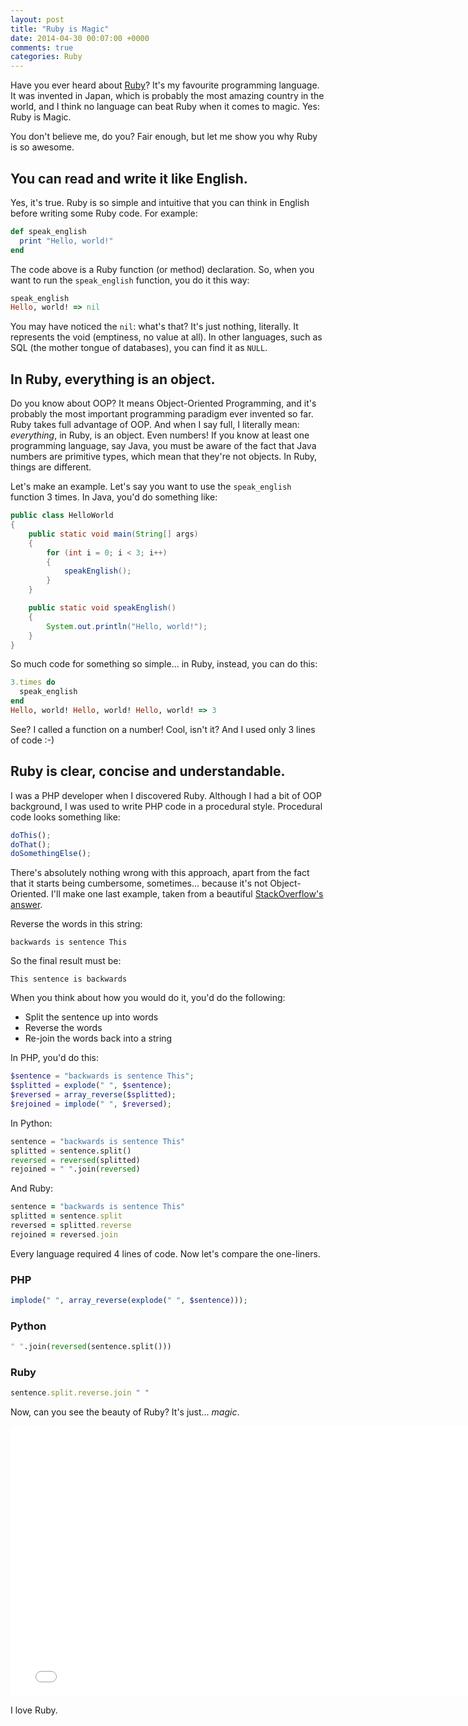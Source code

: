 ```yaml
---
layout: post
title: "Ruby is Magic"
date: 2014-04-30 00:07:00 +0000
comments: true
categories: Ruby
---
```

Have you ever heard about [Ruby](http://ruby-lang.org/)? It's my favourite programming language. It was invented in Japan, which is probably the most amazing country in the world, and I think no language can beat Ruby when it comes to magic. Yes: Ruby is Magic.

You don't believe me, do you? Fair enough, but let me show you why Ruby is so awesome.

## You can read and write it like English.

Yes, it's true. Ruby is so simple and intuitive that you can think in English before writing some Ruby code. For example:

``` ruby
def speak_english
  print "Hello, world!"
end
```

The code above is a Ruby function (or method) declaration. So, when you want to run the `speak_english` function, you do it this way:

``` ruby
speak_english
Hello, world! => nil
```

You may have noticed the `nil`: what's that? It's just nothing, literally. It represents the void (emptiness, no value at all). In other languages, such as SQL (the mother tongue of databases), you can find it as `NULL`.

## In Ruby, everything is an object.

Do you know about OOP? It means Object-Oriented Programming, and it's probably the most important programming paradigm ever invented so far. Ruby takes full advantage of OOP. And when I say full, I literally mean: *everything*, in Ruby, is an object. Even numbers! If you know at least one programming language, say Java, you must be aware of the fact that Java numbers are primitive types, which mean that they're not objects. In Ruby, things are different.

Let's make an example. Let's say you want to use the `speak_english` function 3 times. In Java, you'd do something like:

``` java
public class HelloWorld
{
    public static void main(String[] args)
    {
        for (int i = 0; i < 3; i++)
        {
            speakEnglish();
        }
    }

    public static void speakEnglish()
    {
        System.out.println("Hello, world!");
    }
}
```

So much code for something so simple... in Ruby, instead, you can do this:

``` ruby
3.times do
  speak_english
end
Hello, world! Hello, world! Hello, world! => 3
```

See? I called a function on a number! Cool, isn't it? And I used only 3 lines of code :-)

## Ruby is clear, concise and understandable.

I was a PHP developer when I discovered Ruby. Although I had a bit of OOP background, I was used to write PHP code in a procedural style. Procedural code looks something like:

``` javascript
doThis();
doThat();
doSomethingElse();
```

There's absolutely nothing wrong with this approach, apart from the fact that it starts being cumbersome, sometimes... because it's not Object-Oriented. I'll make one last example, taken from a beautiful [StackOverflow's answer](https://stackoverflow.com/questions/1113611/what-does-ruby-have-that-python-doesnt-and-vice-versa#answer-4102608).

Reverse the words in this string:

    backwards is sentence This

So the final result must be:

    This sentence is backwards

When you think about how you would do it, you'd do the following:

- Split the sentence up into words
- Reverse the words
- Re-join the words back into a string

In PHP, you'd do this:

``` php
$sentence = "backwards is sentence This";
$splitted = explode(" ", $sentence);
$reversed = array_reverse($splitted);
$rejoined = implode(" ", $reversed);
```

In Python:

``` python
sentence = "backwards is sentence This"
splitted = sentence.split()
reversed = reversed(splitted)
rejoined = " ".join(reversed)
```

And Ruby:

``` ruby
sentence = "backwards is sentence This"
splitted = sentence.split
reversed = splitted.reverse
rejoined = reversed.join
```

Every language required 4 lines of code. Now let's compare the one-liners.

### PHP

``` php
implode(" ", array_reverse(explode(" ", $sentence)));
```

### Python

``` python
" ".join(reversed(sentence.split()))
```

### Ruby

``` ruby
sentence.split.reverse.join " "
```

Now, can you see the beauty of Ruby? It's just... *magic*.

<iframe width="768" height="432" src="//www.youtube-nocookie.com/embed/NLQzSZmxJLQ" frameborder="0" allowfullscreen></iframe>

I love Ruby.
